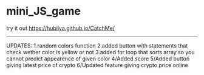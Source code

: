 # mini_JS_game
try it out
https://hubilya.github.io/CatchMe/
___________________________________________________________
UPDATES:
1.random colors function
2.added button with statements that check wether color is yellow or not
3.added for loop that sorts array so you cannot predict appearence of given color
4/Added score 
5/Added button giving latest price of crypto
6/Updated feature giving crypto price online 
